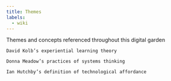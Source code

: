 ```yaml
---
title: Themes
labels: 
  - wiki
---
```


Themes and concepts referenced throughout this digital garden

    David Kolb’s experiential learning theory

    Donna Meadow’s practices of systems thinking

    Ian Hutchby’s definition of technological affordance
